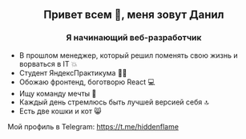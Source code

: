 <h2 align="center">Привет всем 👋, меня зовут Данил</h1>
<h3 align="center">Я начинающий веб-разработчик</h3>

- В прошлом менеджер, который решил поменять свою жизнь и ворваться в IT 💥
- Студент ЯндексПрактикума 👨‍🎓
- Обожаю фронтенд, боготворю React 💻
- Ищу команду мечты 🔎
- Каждый день стремлюсь быть лучшей версией себя 🔝
- Есть две кошки и кот 😸

Мой профиль в Telegram: https://t.me/hiddenflame


